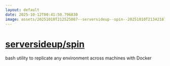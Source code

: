 ```yaml
---
layout: default
date: 2025-10-12T00:41:50.796830
image: assets/20251010T212525087--serversideup--spin--20251010T213421871--cropped.png
---
```


# [serversideup/spin](https://github.com/serversideup/spin)

bash utility to replicate any environment across machines with Docker
